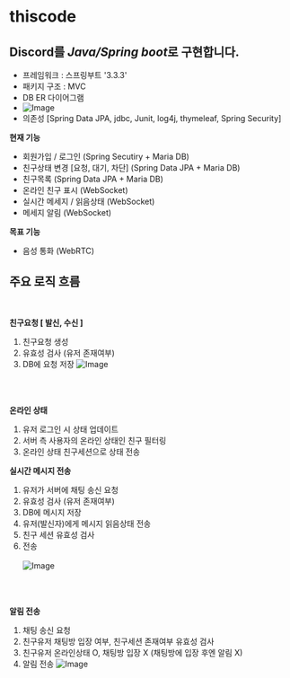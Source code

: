 # thiscode

## Discord를 *Java/Spring boot*로 구현합니다.

- 프레임워크 : 스프링부트 '3.3.3'
- 패키지 구조 : MVC
- DB ER 다이어그램
- ![Image](https://github.com/user-attachments/assets/62d7d467-6794-4000-99bf-c0eff50268b3)
- 의존성 [Spring Data JPA, jdbc, Junit, log4j, thymeleaf, Spring Security]

**현재 기능**
- 회원가입 / 로그인 (Spring Secutiry + Maria DB)
- 친구상태 변경 [요청, 대기, 차단] (Spring Data JPA + Maria DB)
- 친구목록 (Spring Data JPA + Maria DB)
- 온라인 친구 표시 (WebSocket)
- 실시간 메세지 / 읽음상태 (WebSocket)
- 메세지 알림 (WebSocket)
  
**목표 기능**
- 음성 통화 (WebRTC)

## 주요 로직 흐름
<br>

  **친구요청 [ 발신, 수신 ]**
  1. 친구요청 생성
  2. 유효성 검사 (유저 존재여부)
  3. DB에 요청 저장
  ![Image](https://github.com/user-attachments/assets/3c3ccfca-645d-4bc4-8442-303d75815d78)

<br><br>
  
  **온라인 상태**
  1. 유저 로그인 시 상태 업데이트
  2. 서버 측 사용자의 온라인 상태인 친구 필터링
  3. 온라인 상태 친구세션으로 상태 전송

  **실시간 메시지 전송**
  1. 유저가 서버에 채팅 송신 요청
  2. 유효성 검사 (유저 존재여부)
  3. DB에 메시지 저장
  4. 유저(발신자)에게 메시지 읽음상태 전송
  5. 친구 세션 유효성 검사
  6. 전송
<br><br>
  ![Image](https://github.com/user-attachments/assets/d652f5c1-e12e-4309-886d-1345c91828f9)

<br><br>

  **알림 전송**
  1. 채팅 송신 요청
  2. 친구유저 채팅방 입장 여부, 친구세션 존재여부 유효성 검사 
  3. 친구유저 온라인상태 O, 채팅방 입장 X (채팅방에 입장 후엔 알림 X)
  4. 알림 전송
  ![Image](https://github.com/user-attachments/assets/72bcf7c4-dada-46b8-b88a-d7265128c062)
